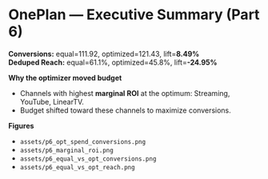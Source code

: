 # OnePlan — Executive Summary (Part 6)

**Conversions:** equal=111.92, optimized=121.43, lift=**8.49%**  
**Deduped Reach:** equal=61.1%, optimized=45.8%, lift=**-24.95%**

**Why the optimizer moved budget**  
- Channels with highest **marginal ROI** at the optimum: Streaming, YouTube, LinearTV.
- Budget shifted toward these channels to maximize conversions.

**Figures**  
- `assets/p6_opt_spend_conversions.png`  
- `assets/p6_marginal_roi.png`  
- `assets/p6_equal_vs_opt_conversions.png`  
- `assets/p6_equal_vs_opt_reach.png`
